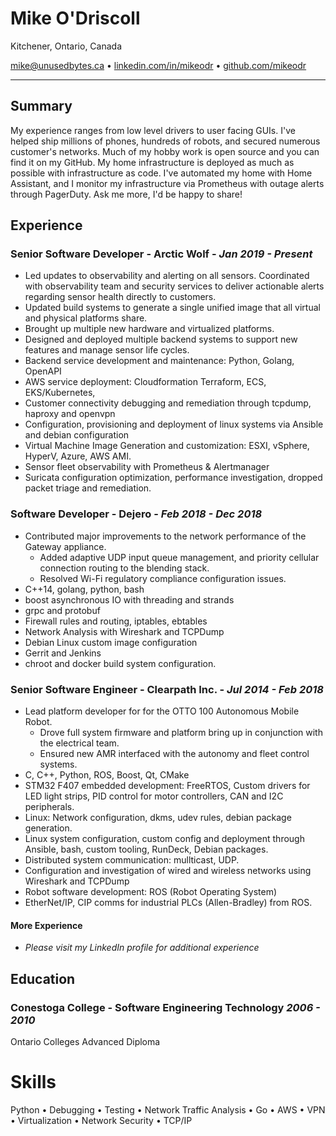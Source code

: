 # Mike O'Driscoll

Kitchener, Ontario, Canada

mike@unusedbytes.ca • [linkedin.com/in/mikeodr](https://linkedin.com/in/mikeodr) • [github.com/mikeodr](https://github.com/mikeodr)

---

## Summary

My experience ranges from low level drivers to user facing GUIs.
I've helped ship millions of phones, hundreds of robots, and secured numerous customer's networks.
Much of my hobby work is open source and you can find it on my GitHub.
My home infrastructure is deployed as much as possible with infrastructure as code.
I've automated my home with Home Assistant, and I monitor my infrastructure via Prometheus with outage alerts through PagerDuty. Ask me more, I'd be happy to share!

## Experience

### Senior Software Developer - **Arctic Wolf** - _Jan 2019 - Present_

- Led updates to observability and alerting on all sensors. Coordinated with observability team and
  security services to deliver actionable alerts regarding sensor health directly to customers.
- Updated build systems to generate a single unified image that all virtual and physical platforms share.
- Brought up multiple new hardware and virtualized platforms.
- Designed and deployed multiple backend systems to support new features and manage sensor
  life cycles.
- Backend service development and maintenance: Python, Golang, OpenAPI
- AWS service deployment: Cloudformation Terraform, ECS, EKS/Kubernetes,
- Customer connectivity debugging and remediation through tcpdump, haproxy and openvpn
- Configuration, provisioning and deployment of linux systems via Ansible and debian configuration
- Virtual Machine Image Generation and customization: ESXI, vSphere, HyperV, Azure, AWS AMI.
- Sensor fleet observability with Prometheus & Alertmanager
- Suricata configuration optimization, performance investigation, dropped packet triage and remediation.

### Software Developer - **Dejero** - _Feb 2018 - Dec 2018_

- Contributed major improvements to the network performance of the Gateway appliance.
  - Added adaptive UDP input queue management, and priority cellular connection routing to the blending stack.
  - Resolved Wi-Fi regulatory compliance configuration issues.
- C++14, golang, python, bash
- boost asynchronous IO with threading and strands
- grpc and protobuf
- Firewall rules and routing, iptables, ebtables
- Network Analysis with Wireshark and TCPDump
- Debian Linux custom image configuration
- Gerrit and Jenkins
- chroot and docker build system configuration.

### Senior Software Engineer - **Clearpath Inc.** - _Jul 2014 - Feb 2018_

- Lead platform developer for for the OTTO 100 Autonomous Mobile Robot.
  - Drove full system firmware
    and platform bring up in conjunction with the electrical team.
  - Ensured new AMR interfaced with the
    autonomy and fleet control systems.
- C, C++, Python, ROS, Boost, Qt, CMake
- STM32 F407 embedded development: FreeRTOS, Custom drivers for LED light strips, PID control for
  motor controllers, CAN and I2C peripherals.
- Linux: Network configuration, dkms, udev rules, debian package generation.
- Linux system configuration, custom config and deployment through Ansible, bash, custom tooling,
  RunDeck, Debian packages.
- Distributed system communication: mullticast, UDP.
- Configuration and investigation of wired and wireless networks using Wireshark and TCPDump
- Robot software development: ROS (Robot Operating System)
- EtherNet/IP, CIP comms for industrial PLCs (Allen-Bradley) from ROS.

#### More Experience

* *Please visit my LinkedIn profile for additional experience*

## Education

### Conestoga College - **Software Engineering Technology** _2006 - 2010_

Ontario Colleges Advanced Diploma

# Skills

Python • Debugging • Testing • Network Traffic Analysis • Go • AWS • VPN • Virtualization • Network Security • TCP/IP
